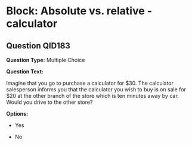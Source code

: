 # Block: Absolute vs. relative - calculator

## Question QID183
**Question Type:** Multiple Choice

**Question Text:**

Imagine that you go to purchase a calculator for $30. The calculator salesperson informs you that the calculator you wish to buy is on sale for $20 at the other branch of the store which is ten minutes away by car. Would you drive to the other store?

**Options:**

* Yes

* No

